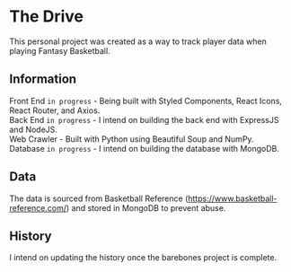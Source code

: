 # The Drive

This personal project was created as a way to track player data when playing Fantasy Basketball.

## Information

Front End `in progress` - Being built with Styled Components, React Icons, React Router, and Axios.  
Back End `in progress` - I intend on building the back end with ExpressJS and NodeJS.  
Web Crawler - Built with Python using Beautiful Soup and NumPy.   
Database `in progress` - I intend on building the database with MongoDB.   

## Data
The data is sourced from Basketball Reference (https://www.basketball-reference.com/) and stored in MongoDB to prevent abuse.    

## History
I intend on updating the history once the barebones project is complete.   
